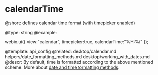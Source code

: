 calendarTime
=============


@short: defines calendar time format (with timepicker enabled)
	

@type: string
@example:

webix.ui({
	view:"calendar",
    timepicker:true,
    calendarTime:"%H:%i"
});


@template:	api_config
@related: 
	desktop/calendar.md
    helpers/date_formatting_methods.md
    desktop/working_with_dates.md
@descr: By default, time is formatted according to the above mentioned scheme. More about [date and time formatting methods](helpers/date_formatting_methods.md).


